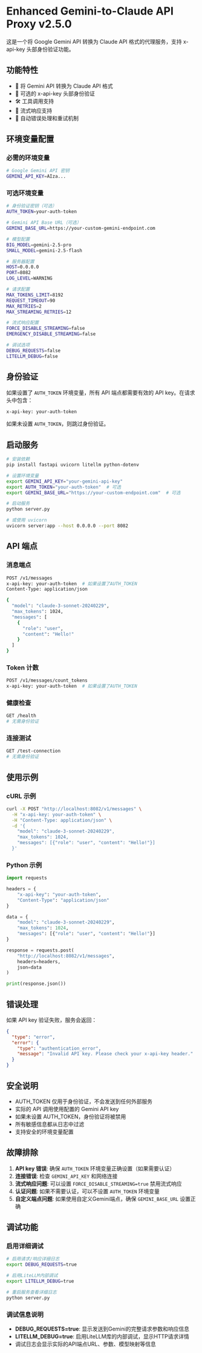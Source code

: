 # Enhanced Gemini-to-Claude API Proxy v2.5.0

这是一个将 Google Gemini API 转换为 Claude API 格式的代理服务，支持 x-api-key 头部身份验证功能。

## 功能特性

- 🔄 将 Gemini API 转换为 Claude API 格式
- 🔐 可选的 x-api-key 头部身份验证
- 🛠️ 工具调用支持
- 📡 流式响应支持
- 🔧 自动错误处理和重试机制

## 环境变量配置

### 必需的环境变量

```bash
# Google Gemini API 密钥
GEMINI_API_KEY=AIza...
```

### 可选环境变量

```bash
# 身份验证密钥（可选）
AUTH_TOKEN=your-auth-token

# Gemini API Base URL（可选）
GEMINI_BASE_URL=https://your-custom-gemini-endpoint.com

# 模型配置
BIG_MODEL=gemini-2.5-pro
SMALL_MODEL=gemini-2.5-flash

# 服务器配置
HOST=0.0.0.0
PORT=8082
LOG_LEVEL=WARNING

# 请求配置
MAX_TOKENS_LIMIT=8192
REQUEST_TIMEOUT=90
MAX_RETRIES=2
MAX_STREAMING_RETRIES=12

# 流式响应配置
FORCE_DISABLE_STREAMING=false
EMERGENCY_DISABLE_STREAMING=false

# 调试选项
DEBUG_REQUESTS=false
LITELLM_DEBUG=false
```

## 身份验证

如果设置了 `AUTH_TOKEN` 环境变量，所有 API 端点都需要有效的 API key。在请求头中包含：

```bash
x-api-key: your-auth-token
```

如果未设置 `AUTH_TOKEN`，则跳过身份验证。

## 启动服务

```bash
# 安装依赖
pip install fastapi uvicorn litellm python-dotenv

# 设置环境变量
export GEMINI_API_KEY="your-gemini-api-key"
export AUTH_TOKEN="your-auth-token"  # 可选
export GEMINI_BASE_URL="https://your-custom-endpoint.com"  # 可选

# 启动服务
python server.py

# 或使用 uvicorn
uvicorn server:app --host 0.0.0.0 --port 8082
```

## API 端点

### 消息端点
```bash
POST /v1/messages
x-api-key: your-auth-token  # 如果设置了AUTH_TOKEN
Content-Type: application/json

{
  "model": "claude-3-sonnet-20240229",
  "max_tokens": 1024,
  "messages": [
    {
      "role": "user", 
      "content": "Hello!"
    }
  ]
}
```

### Token 计数
```bash
POST /v1/messages/count_tokens
x-api-key: your-auth-token  # 如果设置了AUTH_TOKEN
```

### 健康检查
```bash
GET /health
# 无需身份验证
```

### 连接测试
```bash
GET /test-connection  
# 无需身份验证
```

## 使用示例

### cURL 示例
```bash
curl -X POST "http://localhost:8082/v1/messages" \
  -H "x-api-key: your-auth-token" \
  -H "Content-Type: application/json" \
  -d '{
    "model": "claude-3-sonnet-20240229",
    "max_tokens": 1024,
    "messages": [{"role": "user", "content": "Hello!"}]
  }'
```

### Python 示例
```python
import requests

headers = {
    "x-api-key": "your-auth-token",
    "Content-Type": "application/json"
}

data = {
    "model": "claude-3-sonnet-20240229", 
    "max_tokens": 1024,
    "messages": [{"role": "user", "content": "Hello!"}]
}

response = requests.post(
    "http://localhost:8082/v1/messages",
    headers=headers,
    json=data
)

print(response.json())
```

## 错误处理

如果 API key 验证失败，服务会返回：

```json
{
  "type": "error",
  "error": {
    "type": "authentication_error",
    "message": "Invalid API key. Please check your x-api-key header."
  }
}
```

## 安全说明

- AUTH_TOKEN 仅用于身份验证，不会发送到任何外部服务
- 实际的 API 调用使用配置的 Gemini API key
- 如果未设置 AUTH_TOKEN，身份验证将被禁用
- 所有敏感信息都从日志中过滤
- 支持安全的环境变量配置

## 故障排除

1. **API key 错误**: 确保 `AUTH_TOKEN` 环境变量正确设置（如果需要认证）
2. **连接错误**: 检查 `GEMINI_API_KEY` 和网络连接
3. **流式响应问题**: 可以设置 `FORCE_DISABLE_STREAMING=true` 禁用流式响应
4. **认证问题**: 如果不需要认证，可以不设置 `AUTH_TOKEN` 环境变量
5. **自定义端点问题**: 如果使用自定义Gemini端点，确保 `GEMINI_BASE_URL` 设置正确

## 调试功能

### 启用详细调试

```bash
# 启用请求/响应详细日志
export DEBUG_REQUESTS=true

# 启用LiteLLM内部调试
export LITELLM_DEBUG=true

# 重启服务查看详细日志
python server.py
```

### 调试信息说明

- **DEBUG_REQUESTS=true**: 显示发送到Gemini的完整请求参数和响应信息
- **LITELLM_DEBUG=true**: 启用LiteLLM库的内部调试，显示HTTP请求详情
- 调试日志会显示实际的API端点URL、参数、模型映射等信息